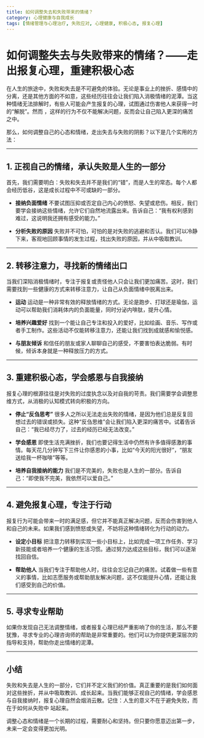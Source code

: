 ```yaml
---
title: 如何调整失去和失败带来的情绪？
category: 心理健康与自我成长
tags: [情绪管理与心理治疗, 失败应对, 心理健康, 积极心态, 报复心理]
---
```

# 如何调整失去与失败带来的情绪？——走出报复心理，重建积极心态

在人生的旅途中，失败和失去是不可避免的体验。无论是事业上的挫折、感情中的分离，还是其他方面的不如意，这些经历往往会让我们陷入消极情绪的泥潭。当这种情绪无法排解时，有些人可能会产生报复的心理，试图通过伤害他人来获得一时的“解脱”。然而
，这样的行为不仅不能解决问题，反而会让自己陷入更深的痛苦之中。

那么，如何调整自己的心态和情绪，走出失去与失败的阴影？以下是几个实用的方法：

---

## 1. **正视自己的情绪，承认失败是人生的一部分**

首先，我们需要明白：失败和失去并不是我们的“错”，而是人生的常态。每个人都会经历低谷，这是成长过程中不可或缺的一部分。

- **接纳负面情绪**
  不要试图压抑或否定自己内心的愤怒、失望或悲伤。相反，我们要学会接纳这些情绪，允许它们自然地流露出来。告诉自己：“我有权利感到难过，这说明我还拥有感受的能力。”

- **分析失败的原因**
  失败并不可怕，可怕的是对失败的逃避和否认。我们可以冷静下来，客观地回顾事情的发生过程，找出失败的原因，并从中吸取教训。

---

## 2. **转移注意力，寻找新的情绪出口**

当我们深陷消极情绪时，专注于报复或责怪他人只会让我们更加痛苦。这时，我们需要找到一些健康的方式来转移注意力，让自己从负面情绪中脱离出来。

- **运动**
  运动是一种非常有效的释放情绪的方式。无论是跑步、打球还是瑜伽，运动可以帮助我们消耗体内的负面能量，同时分泌内啡肽，提升心情。

- **培养兴趣爱好**
  找到一个能让自己专注和投入的爱好，比如绘画、音乐、写作或者手工制作。这些活动不仅能转移注意力，还能让我们找到成就感和愉悦感。

- **与朋友倾诉**
  和信任的朋友或家人聊聊自己的感受，不要害怕表达脆弱。有时候，倾诉本身就是一种释放压力的方式。

---

## 3. **重建积极心态，学会感恩与自我接纳**

报复心理的根源往往是对失败的过度执念以及对自我的苛责。我们需要学会调整思维方式，从消极的认知模式转向积极的方向。

- **停止“反刍思考”**
  很多人之所以无法走出失败的情绪，是因为他们总是反复回想过去的错误或损失。这种“反刍思维”会让我们陷入更深的痛苦中。试着告诉自己：“我已经尽力了，过去的经历已经无法改变。”

- **学会感恩**
  即使生活充满挫折，我们也要记得生活中仍然有许多值得感激的事情。每天花几分钟写下三件让你感恩的小事，比如“今天的阳光很好”，“朋友送给我一杯咖啡”等等。

- **培养自我接纳的能力**
  我们是不完美的，失败也是人生的一部分。告诉自己：“即使我不完美，我依然可以爱自己。”

---

## 4. **避免报复心理，专注于行动**

报复行为可能会带来一时的满足感，但它并不能真正解决问题，反而会伤害到他人和自己的未来。如果我们感到愤怒或失望，不妨将这种情绪转化为行动的动力。

- **设定小目标**
  把注意力转移到实现一些小目标上，比如完成一项工作任务、学习新技能或者培养一个健康的生活习惯。通过努力达成这些目标，我们可以逐渐找回自信。

- **帮助他人**
  当我们专注于帮助他人时，往往会忘记自己的痛苦。试着做一些有意义的事情，比如志愿服务或帮助朋友解决问题，这不仅能提升心情，还能让我们感受到自己的价值。

---

## 5. **寻求专业帮助**

如果你发现自己无法调整情绪，或者报复心理已经严重影响了你的生活，那么不要犹豫，寻求专业的心理咨询师的帮助是非常重要的。他们可以为你提供更深层次的指导和支持，帮助你走出情绪的泥潭。

---

## 小结

失败和失去是人生的一部分，它们并不定义我们的价值。真正重要的是我们如何面对这些挫折，并从中吸取教训、成长起来。当我们能够正视自己的情绪，学会感恩与自我接纳时，报复心理自然会烟消云散。记住：人生的意义不在于避免失败，而在于如何从失败中
站起来。

调整心态和情绪是一个长期的过程，需要耐心和坚持。但只要你愿意迈出第一步，未来一定会变得更加光明。
